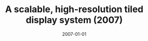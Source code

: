 ---
title: "A scalable, high-resolution tiled display system  (2007)"
collection: publications
permalink: /publication/tiled_display_2007
date: 2007-01-01
venue: 'The International MultiConference of Engineers and Computer Scientists'
paperurl: '/files/research/IMECS_2007.pdf'
citation: '<b>Yong-Bin Kang</b>, A scalable, high-resolution tiled display system, International MultiConference of Engineers and Computer Scientists (IMECS 2007), pp. 2009-2013, 2007'
---